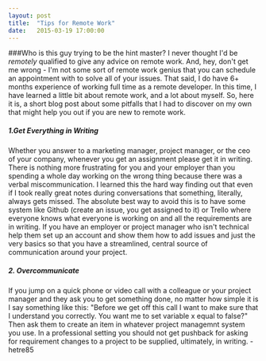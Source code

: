 ```yaml
---
layout: post
title:  "Tips for Remote Work"
date:   2015-03-19 17:00:00
---
```


###Who is this guy trying to be the hint master?
I never thought I'd be _remotely_ qualified to give any advice on remote work. And, hey, don't get me wrong - I'm not some sort of remote work genius that you can schedule an appointment with to solve all of your issues. That said, I do have 6+ months experience of working full time as a remote developer. In this time, I have learned a little bit about remote work, and a lot about myself. So, here it is, a short blog post about some pitfalls that I had to discover on my own that might help you out if you are new to remote work.


##### 1.Get Everything in Writing
Whether you answer to a marketing manager, project manager, or the ceo of your company, whenever you get an assignment please get it in writing. There is nothing more frustrating for you and your employer than you spending a whole day working on the wrong thing because there was a verbal miscommunication. I learned this the hard way finding out that even if I took really great notes during conversations that something, literally, always gets missed. The absolute best way to avoid this is to have some system like Github (create an issue, you get assigned to it) or Trello where everyone knows what everyone is working on and all the requirements are in writing. If you have an employer or project manager who isn't technical help them set up an account and show them how to add issues and just the very basics so that you have a streamlined, central source of communication around your project.


##### 2. Overcommunicate
If you jump on a quick phone or video call with a colleague or your project manager and they ask you to get something done, no matter how simple it is I say something like this: "Before we get off this call I want to make sure that I understand you correctly. You want me to set variable x equal to false?" Then ask them to create an item in whatever project managemnt system you use. In a professional setting you should not get pushback for asking for requirement changes to a project to be supplied, ultimately, in writing.
\- hetre85
